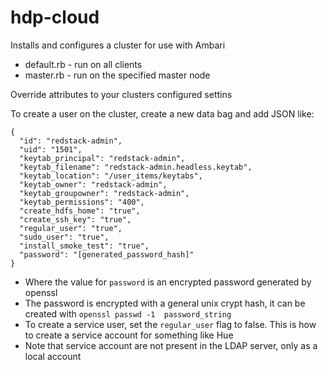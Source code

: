 # hdp-cloud

Installs and configures a cluster for use with Ambari

 - default.rb - run on all clients
 - master.rb - run on the specified master node
 
Override attributes to your clusters configured settins

To create a user on the cluster, create a new data bag and add JSON like:

`````
{
  "id": "redstack-admin",
  "uid": "1501",
  "keytab_principal": "redstack-admin",
  "keytab_filename": "redstack-admin.headless.keytab",
  "keytab_location": "/user_items/keytabs",
  "keytab_owner": "redstack-admin",
  "keytab_groupowner": "redstack-admin",
  "keytab_permissions": "400",
  "create_hdfs_home": "true",
  "create_ssh_key": "true",
  "regular_user": "true",
  "sudo_user": "true",
  "install_smoke_test": "true",
  "password": "[generated_password_hash]"
}
`````

 - Where the value for `password` is an encrypted password generated by openssl
 - The password is encrypted with a general unix crypt hash, it can be created with `openssl passwd -1  password_string`
 - To create a service user, set the `regular_user` flag to false.  This is how to create a service account for something like Hue
 - Note that service account are not present in the LDAP server, only as a local account
 